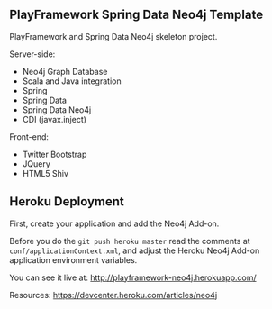 PlayFramework Spring Data Neo4j Template
--------------------------------------------
PlayFramework and Spring Data Neo4j skeleton project.

Server-side:
- Neo4j Graph Database
- Scala and Java integration
- Spring
- Spring Data
- Spring Data Neo4j
- CDI (javax.inject)

Front-end:
- Twitter Bootstrap
- JQuery
- HTML5 Shiv

Heroku Deployment
-----------------
First, create your application and add the Neo4j Add-on.

Before you do the `git push heroku master` read the comments at `conf/applicationContext.xml`, and adjust the Heroku Neo4j Add-on application environment variables.

You can see it live at: http://playframework-neo4j.herokuapp.com/

Resources:
https://devcenter.heroku.com/articles/neo4j
